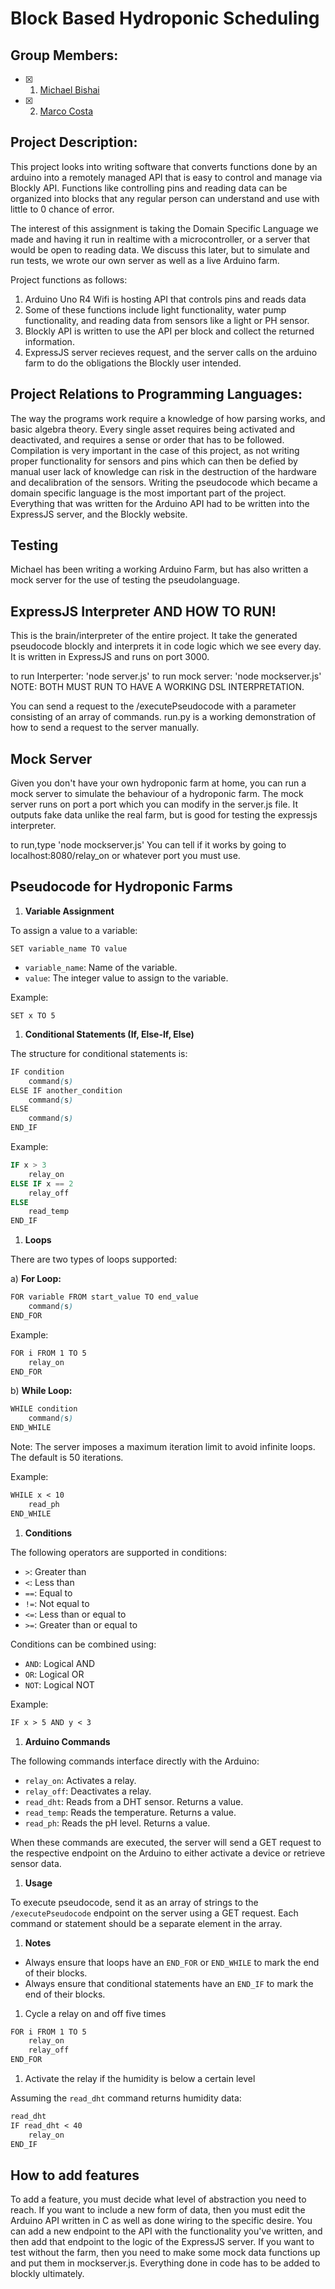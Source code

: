 # Block Based Hydroponic Scheduling
## Group Members:
- [x] 1.  [Michael Bishai]()
- [x] 2.  [Marco Costa]() 

## Project Description:
This project looks into writing software that converts functions done by an arduino
into a remotely managed API that is easy to control and manage via Blockly API.
Functions like controlling pins and reading data can be organized into blocks that
any regular person can understand and use with little to 0 chance of error.

The interest of this assignment is taking the Domain Specific Language we made and having it run in realtime with a microcontroller, or a server that would be open to reading data. We discuss this later, but to simulate and run tests, we wrote our own server as well as a live Arduino farm.

Project functions as follows:
1. Arduino Uno R4 Wifi is hosting API that controls pins and reads data
2. Some of these functions include light functionality, water pump functionality, and
   reading data from sensors like a light or PH sensor.
3. Blockly API is written to use the API per block and collect the returned information.
4. ExpressJS server recieves request, and the server calls on the arduino farm to do the obligations the Blockly user intended.

## Project Relations to Programming Languages:
The way the programs work require a knowledge of how parsing works, and basic algebra theory.
Every single asset requires being activated and deactivated, and requires a sense or order that has to be followed.
Compilation is very important in the case of this project, as not writing proper functionality for sensors and pins which
can then be defied by manual user lack of knowledge can risk in the destruction of the hardware and decalibration of the sensors.
Writing the pseudocode which became a domain specific language is the most important part of the project.
Everything that was written for the Arduino API had to be written into the ExpressJS server, and the Blockly website.

## Testing
Michael has been writing a working Arduino Farm, but has also written a mock server for the use of testing the pseudolanguage.

## ExpressJS Interpreter AND HOW TO RUN!
This is the brain/interpreter of the entire project. It take the generated pseudocode blockly and interprets it in code logic which we see every day. It is written in ExpressJS and runs on port 3000.

to run Interperter: 'node server.js'
to run mock server: 'node mockserver.js'
NOTE: BOTH MUST RUN TO HAVE A WORKING DSL INTERPRETATION.

You can send a request to the /executePseudocode with a parameter consisting of an array of commands. run.py is a working demonstration of how to send a request to the server manually.

## Mock Server
Given you don't have your own hydroponic farm at home, you can run a mock server to simulate the behaviour of a hydroponic farm. The mock server runs on port a port which you can modify in the server.js file. It outputs fake data unlike the real farm, but is good for testing the expressjs interpreter.

to run,type 'node mockserver.js'
You can tell if it works by going to localhost:8080/relay_on or whatever port you must use.

## Pseudocode for Hydroponic Farms

1. **Variable Assignment**

To assign a value to a variable:

```vbnet
SET variable_name TO value

```

- `variable_name`: Name of the variable.
- `value`: The integer value to assign to the variable.

Example:

```vbnet
SET x TO 5

```

1. **Conditional Statements (If, Else-If, Else)**

The structure for conditional statements is:

```scss
IF condition
    command(s)
ELSE IF another_condition
    command(s)
ELSE
    command(s)
END_IF

```

Example:

```sql
IF x > 3
    relay_on
ELSE IF x == 2
    relay_off
ELSE
    read_temp
END_IF

```

1. **Loops**

There are two types of loops supported:

a) **For Loop:**

```css
FOR variable FROM start_value TO end_value
    command(s)
END_FOR

```

Example:

```css
FOR i FROM 1 TO 5
    relay_on
END_FOR

```

b) **While Loop:**

```scss
WHILE condition
    command(s)
END_WHILE

```

Note: The server imposes a maximum iteration limit to avoid infinite loops. The default is 50 iterations.

Example:

```markdown
WHILE x < 10
    read_ph
END_WHILE

```

1. **Conditions**

The following operators are supported in conditions:

- `>`: Greater than
- `<`: Less than
- `==`: Equal to
- `!=`: Not equal to
- `<=`: Less than or equal to
- `>=`: Greater than or equal to

Conditions can be combined using:

- `AND`: Logical AND
- `OR`: Logical OR
- `NOT`: Logical NOT

Example:

```markdown
IF x > 5 AND y < 3

```

1. **Arduino Commands**

The following commands interface directly with the Arduino:

- `relay_on`: Activates a relay.
- `relay_off`: Deactivates a relay.
- `read_dht`: Reads from a DHT sensor. Returns a value.
- `read_temp`: Reads the temperature. Returns a value.
- `read_ph`: Reads the pH level. Returns a value.

When these commands are executed, the server will send a GET request to the respective endpoint on the Arduino to either activate a device or retrieve sensor data.

1. **Usage**

To execute pseudocode, send it as an array of strings to the `/executePseudocode` endpoint on the server using a GET request. Each command or statement should be a separate element in the array.

1. **Notes**
- Always ensure that loops have an `END_FOR` or `END_WHILE` to mark the end of their blocks.
- Always ensure that conditional statements have an `END_IF` to mark the end of their blocks.
1. Cycle a relay on and off five times

```css
FOR i FROM 1 TO 5
    relay_on
    relay_off
END_FOR

```

1. Activate the relay if the humidity is below a certain level

Assuming the `read_dht` command returns humidity data:

```scss
read_dht
IF read_dht < 40
    relay_on
END_IF

```

## How to add features
To add a feature, you must decide what level of abstraction you need to reach. If you want to include a new form of data, then you must edit the Arduino API written in C as well as done wiring to the specific desire. You can add a new endpoint to the API with the functionality you've written, and then add that endpoint to the logic of the ExpressJS server. If you want to test without the farm, then you need to make some mock data functions up and put them in mockserver.js. Everything done in code has to be added to blockly ultimately.